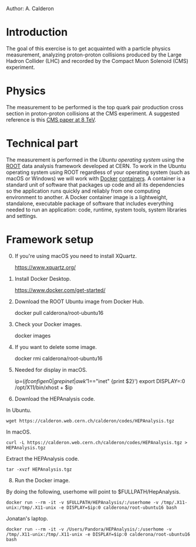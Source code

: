 Author: A. Calderon

# Introduction

The goal of this exercise is to get acquainted with a particle physics measurement, analyzing proton-proton collisions produced by the Large Hadron Collider (LHC) and recorded by the Compact Muon Solenoid (CMS) experiment.

# Physics

The measurement to be performed is the top quark pair production cross section in proton-proton collisions at the CMS experiment. A suggested reference is this [CMS paper at 8 TeV](https://link.springer.com/article/10.1007/JHEP02(2014)024).

# Technical part

The measurement is performed in the *Ubuntu operating system* using the [ROOT](https://root.cern/) data analysis framework developed at CERN. To work in the Ubuntu operating system using ROOT regardless of your operating system (such as macOS or Windows) we will work with [Docker](https://www.docker.com/) [containers](https://www.docker.com/resources/what-container/). A container is a standard unit of software that packages up code and all its dependencies so the application runs quickly and reliably from one computing environment to another. A Docker container image is a lightweight, standalone, executable package of software that includes everything needed to run an application: code, runtime, system tools, system libraries and settings.

# Framework setup

0. If you're using macOS you need to install XQuartz.

    https://www.xquartz.org/

1. Install Docker Desktop.

    https://www.docker.com/get-started/

2. Download the ROOT Ubuntu image from Docker Hub.

    docker pull calderona/root-ubuntu16

3. Check your Docker images.

    docker images

4. If you want to delete some image.

    docker rmi calderona/root-ubuntu16

5. Needed for display in macOS.

    ip=$(ifconfig en0 | grep inet | awk '$1=="inet" {print $2}')
    export DISPLAY=:0
   /opt/X11/bin/xhost + $ip

7. Download the HEPAnalysis code.

In Ubuntu.

    wget https://calderon.web.cern.ch/calderon/codes/HEPAnalysis.tgz

In macOS.

    curl -L https://calderon.web.cern.ch/calderon/codes/HEPAnalysis.tgz > HEPAnalysis.tgz

Extract the HEPAnalysis code.

    tar -xvzf HEPAnalysis.tgz

8. Run the Docker image.

By doing the following, userhome will point to $FULLPATH/HepAnalysis.

    docker run --rm -it -v $FULLPATH/HEPAnalysis/:/userhome -v /tmp/.X11-unix:/tmp/.X11-unix -e DISPLAY=$ip:0 calderona/root-ubuntu16 bash

Jonatan's laptop.

    docker run --rm -it -v /Users/Pandora/HEPAnalysis/:/userhome -v /tmp/.X11-unix:/tmp/.X11-unix -e DISPLAY=$ip:0 calderona/root-ubuntu16 bash
